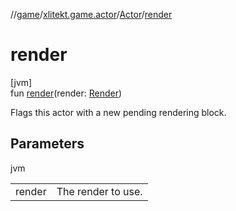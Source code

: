 //[game](../../../index.md)/[xlitekt.game.actor](../index.md)/[Actor](index.md)/[render](render.md)

# render

[jvm]\
fun [render](render.md)(render: [Render](../../xlitekt.game.actor.render/-render/index.md))

Flags this actor with a new pending rendering block.

## Parameters

jvm

| | |
|---|---|
| render | The render to use. |
